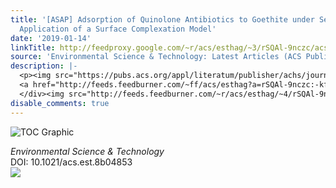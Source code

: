 ```yaml
---
title: '[ASAP] Adsorption of Quinolone Antibiotics to Goethite under Seawater Conditions:
  Application of a Surface Complexation Model'
date: '2019-01-14'
linkTitle: http://feedproxy.google.com/~r/acs/esthag/~3/rSQAl-9nczc/acs.est.8b04853
source: 'Environmental Science & Technology: Latest Articles (ACS Publications)'
description: |-
  <p><img src="https://pubs.acs.org/appl/literatum/publisher/achs/journals/content/esthag/0/esthag.ahead-of-print/acs.est.8b04853/20190114/images/medium/es-2018-04853z_0007.gif" alt="TOC Graphic"/></p><div><cite>Environmental Science & Technology</cite></div><div>DOI: 10.1021/acs.est.8b04853</div><div class="feedflare">
  <a href="http://feeds.feedburner.com/~ff/acs/esthag?a=rSQAl-9nczc:-kfs2EkYYRs:yIl2AUoC8zA"><img src="http://feeds.feedburner.com/~ff/acs/esthag?d=yIl2AUoC8zA" border="0"></img></a>
  </div><img src="http://feeds.feedburner.com/~r/acs/esthag/~4/rSQAl-9nczc" height="1" width="1" ...
disable_comments: true
---
```

<p><img src="https://pubs.acs.org/appl/literatum/publisher/achs/journals/content/esthag/0/esthag.ahead-of-print/acs.est.8b04853/20190114/images/medium/es-2018-04853z_0007.gif" alt="TOC Graphic"/></p><div><cite>Environmental Science & Technology</cite></div><div>DOI: 10.1021/acs.est.8b04853</div><div class="feedflare">
<a href="http://feeds.feedburner.com/~ff/acs/esthag?a=rSQAl-9nczc:-kfs2EkYYRs:yIl2AUoC8zA"><img src="http://feeds.feedburner.com/~ff/acs/esthag?d=yIl2AUoC8zA" border="0"></img></a>
</div><img src="http://feeds.feedburner.com/~r/acs/esthag/~4/rSQAl-9nczc" height="1" width="1" ...